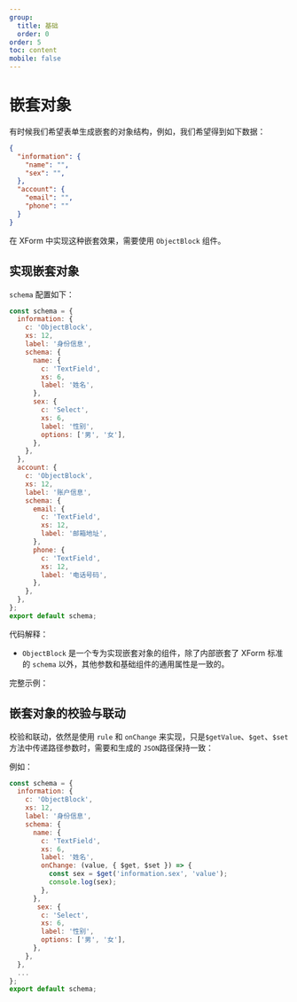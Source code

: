 ```yaml
---
group:
  title: 基础
  order: 0
order: 5
toc: content
mobile: false
---
```



# 嵌套对象


有时候我们希望表单生成嵌套的对象结构，例如，我们希望得到如下数据：

``` json
{
  "information": {
    "name": "",
    "sex": "",
  },
  "account": {
    "email": "",
    "phone": ""
  }
}
```

在 XForm 中实现这种嵌套效果，需要使用 `ObjectBlock` 组件。


## 实现嵌套对象

`schema` 配置如下：

``` js {3,6}
const schema = {
  information: {
    c: 'ObjectBlock',
    xs: 12,
    label: '身份信息',
    schema: {
      name: {
        c: 'TextField',
        xs: 6,
        label: '姓名',
      },
      sex: {
        c: 'Select',
        xs: 6,
        label: '性别',
        options: ['男', '女'],
      },
    },
  },
  account: {
    c: 'ObjectBlock',
    xs: 12,
    label: '账户信息',
    schema: {
      email: {
        c: 'TextField',
        xs: 12,
        label: '邮箱地址',
      },
      phone: {
        c: 'TextField',
        xs: 12,
        label: '电话号码',
      },
    },
  },
};
export default schema;
```

代码解释：
* `ObjectBlock` 是一个专为实现嵌套对象的组件，除了内部嵌套了 XForm 标准的 `schema` 以外，其他参数和基础组件的通用属性是一致的。


完整示例：

<code src="./examples/object" compact background="#fff"></code>


## 嵌套对象的校验与联动

校验和联动，依然是使用 `rule` 和 `onChange` 来实现，只是`$getValue`、`$get`、`$set` 方法中传递路径参数时，需要和生成的 `JSON`路径保持一致：

例如：

``` js {11-14}
const schema = {
  information: {
    c: 'ObjectBlock',
    xs: 12,
    label: '身份信息',
    schema: {
      name: {
        c: 'TextField',
        xs: 6,
        label: '姓名',
        onChange: (value, { $get, $set }) => {
          const sex = $get('information.sex', 'value');
          console.log(sex);
        },
      },
       sex: {
        c: 'Select',
        xs: 6,
        label: '性别',
        options: ['男', '女'],
      },
    },
  },
  ...
};
export default schema;


```

